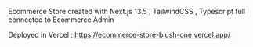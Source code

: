 Ecommerce Store created with Next.js 13.5 , TailwindCSS , Typescript full connected to Ecommerce Admin

Deployed in Vercel : https://ecommerce-store-blush-one.vercel.app/

